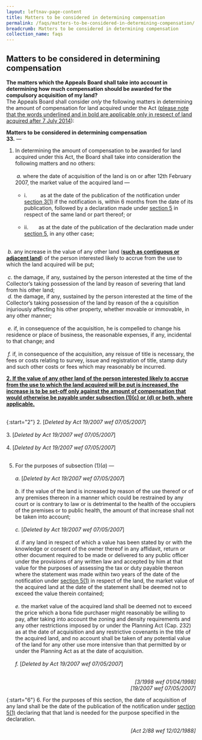 ```yaml
---
layout: leftnav-page-content
title: Matters to be considered in determining compensation
permalink: /faqs/matters-to-be-considered-in-determining-compensation/
breadcrumb: Matters to be considered in determining compensation
collection_name: faqs
---
```


Matters to be considered in determining compensation
---

**The matters which the Appeals Board shall take into account in determining how much compensation should be awarded for the compulsory acquisition of my land?**
<br>
The Appeals Board shall consider *only*  the following matters in determining the amount of compensation for land acquired under the Act (<u>please note that the words underlined and in bold are applicable only in respect of land acquired after 7 July 2014</u>):

**Matters to be considered in determining compensation**
<br>
**33.** — 

1. In determining the amount of compensation to be awarded for land acquired under this Act, the Board shall take into consideration the following matters and no others: <br><br>
&nbsp;*a.* where the date of acquisition of the land is on or after 12th February 2007, the market value of the acquired land — <br> <br>
   * i. &nbsp; &nbsp; &nbsp; &nbsp; as at the date of the publication of the notification under [section 3(1)](https://sso.agc.gov.sg/Act/LAA1966?ProvIds=pr3-#pr3-) if the notification is, within 6 months from the date of its publication, followed by a declaration made under [section 5](https://sso.agc.gov.sg/Act/LAA1966?ProvIds=pr5-#pr5-) in respect of the same land or part thereof; or <br><br> 
   * ii. &nbsp; &nbsp; &nbsp; as at the date of the publication of the declaration made under [section 5](https://sso.agc.gov.sg/Act/LAA1966?ProvIds=pr5-#pr5-), in any other case; <br><br>
   
&nbsp;*b.* any increase in the value of any other land (<b><u>such as contiguous or adjacent land</u></b>) of the person interested likely to accrue from the use to which the land acquired will be put; <br><br>
&nbsp;*c.* the damage, if any, sustained by the person interested at the time of the Collector’s taking possession of the land by reason of severing that land from his other land; <br>
&nbsp;*d.* the damage, if any, sustained by the person interested at the time of the Collector’s taking possession of the land by reason of the a cquisition injuriously affecting his other property, whether movable or immovable, in any other manner; <br><br>
&nbsp;*e.* if, in consequence of the acquisition, he is compelled to change his residence or place of business, the reasonable expenses, if any, incidental to that change; and <br><br>
&nbsp;*f.* if, in consequence of the acquisition, any reissue of title is necessary, the fees or costs relating to survey, issue and registration of title, stamp duty and such other costs or fees which may reasonably be incurred.

 <b><u>2. If the value of any other land of the person interested likely to accrue from the use to which the land acquired will be put is increased, the increase is to be set-off only against the amount of compensation that would otherwise be payable under subsection (1)(c) or (d) or both, where applicable.</u></b> <br><br>

{:start="2"}
2. [*Deleted by Act 19/2007 wef 07/05/2007*] <br><br>
3. [*Deleted by Act 19/2007 wef 07/05/2007*] <br><br>
4. [*Deleted by Act 19/2007 wef 07/05/2007*] <br><br>

 
5. For the purposes of subsection (1)(*a*) — <br><br>
     *a.* [*Deleted by Act 19/2007 wef 07/05/2007*] <br><br>
     *b.* if the value of the land is increased by reason of the use thereof or of any premises thereon in a manner which could be restrained by any court or is contrary to law or is detrimental to the health of the occupiers of the premises or to public health, the amount of that increase shall not be taken into account; <br><br>
    *c.* [*Deleted by Act 19/2007 wef 07/05/2007*]<br>  
    *d.* if any land in respect of which a value has been stated by or with the knowledge or consent of the owner thereof in any affidavit, return or other document required to be made or delivered to any public officer under the provisions of any written law and accepted by him at that value for the purposes of assessing the tax or duty payable thereon where the statement was made within two years of the date of the notification under [section 5(1)](https://sso.agc.gov.sg/Act/LAA1966?ProvIds=pr5-#pr5-) in respect of the land, the market value of the acquired land at the date of the statement shall be deemed not to exceed the value therein contained; <br><br>
    *e.* the market value of the acquired land shall be deemed not to exceed the price which a bona fide purchaser might reasonably be willing to pay, after taking into account the zoning and density requirements and any other restrictions imposed by or under the Planning Act (Cap. 232) as at the date of acquisition and any restrictive covenants in the title of the acquired land, and no account shall be taken of any potential value of the land for any other use more intensive than that permitted by or under the Planning Act as at the date of acquisition.<br><br>
    *f.* [*Deleted by Act 19/2007 wef 07/05/2007*] <br><br>

 <div style="text-align: right"> <i> [3/1998 wef 01/04/1998] </i> </div>

 <div style="text-align: right"> <i> [19/2007 wef 07/05/2007] </i> </div> 

{:start="6"}
6. For the purposes of this section, the date of acquisition of any land shall be the date of the publication of the notification under [section 5(1)](https://sso.agc.gov.sg/Act/LAA1966?ProvIds=pr5-#pr5-) declaring that that land is needed for the purpose specified in the declaration. <br>

<div style="text-align: right"> <i> [Act 2/88 wef 12/02/1988] </i> </div>


